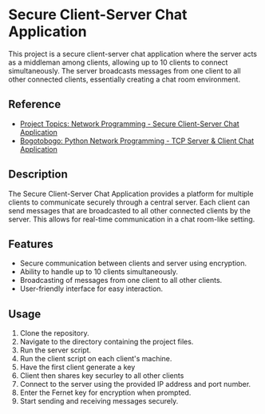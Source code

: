 # Secure Client-Server Chat Application

This project is a secure client-server chat application where the server acts as a middleman among clients, allowing up to 10 clients to connect simultaneously. The server broadcasts messages from one client to all other connected clients, essentially creating a chat room environment.

## Reference

- [Project Topics: Network Programming - Secure Client-Server Chat Application](https://www.projecttopics.org/network-programming-secure-client-server-chat-application.html)
- [Bogotobogo: Python Network Programming - TCP Server & Client Chat Application](https://www.bogotobogo.com/python/python_network_programming_tcp_server_client_chat_ser)

## Description

The Secure Client-Server Chat Application provides a platform for multiple clients to communicate securely through a central server. Each client can send messages that are broadcasted to all other connected clients by the server. This allows for real-time communication in a chat room-like setting.

## Features

- Secure communication between clients and server using encryption.
- Ability to handle up to 10 clients simultaneously.
- Broadcasting of messages from one client to all other clients.
- User-friendly interface for easy interaction.

## Usage

1. Clone the repository.
2. Navigate to the directory containing the project files.
3. Run the server script.
4. Run the client script on each client's machine.
5. Have the first client generate a key
6. Client then shares key securley to all other clients
7. Connect to the server using the provided IP address and port number.
8. Enter the Fernet key for encryption when prompted.
9. Start sending and receiving messages securely.
